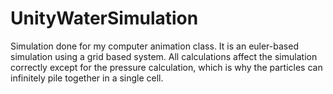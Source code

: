 # UnityWaterSimulation

Simulation done for my computer animation class. It is an euler-based simulation using a grid based system. All calculations affect the simulation correctly except for the pressure calculation, which is why the particles can infinitely pile together in a single cell.
